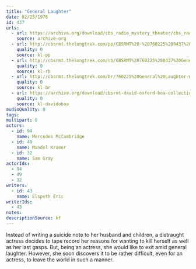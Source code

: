 ```yaml
---
title: "General Laughter"
date: 02/25/1976
id: 437
urls: 
  - url: https://archive.org/download/cbs_radio_mystery_theater/cbs_radio_mystery_theater-0401-0450.zip/cbs_radio_mystery_theater-0401-0450%2Fcbsrmt_0437_general_laughter.mp3
    source: archive-org
  - url: http://cbsrmt.thelongtrek.com/pp/CBSRMT%20-%20760225%200437%20General%20Laughter_pp.mp3
    quality: 0
    source: kl-pp
  - url: http://cbsrmt.thelongtrek.com/rb/CBSRMT%20760225%200437%20General%20Laughter_wuwm%20recorded%207_16_76.mp3
    quality: 0
    source: kl-rb
  - url: http://cbsrmt.thelongtrek.com/br/760225%20General%20Laughter-WOR.mp3
    quality: 0
    source: kl-br
  - url: https://archive.org/download/cbsrmt-david-oxford-boa-collection/CBSRMT-760225-0437-repeated-760716-General-Laughter-(128-44)_WUWM-FM-{BoA}.mp3
    quality: 0
    source: kl-davidoboa
audioQuality: 0
tags: 
multipart: 0
actors:  
  - id: 94
    name: Mercedes McCambridge  
  - id: 49
    name: Mandel Kramer  
  - id: 32
    name: Sam Gray
actorIds:  
  - 94  
  - 49  
  - 32
writers:  
  - id: 43
    name: Elspeth Eric
writerIds:  
  - 43
notes: 
descriptionSource: kf
---
```

Instead of writing a suicide note to her husband and children, a distraught actress decides to tape record her reasons for wanting to kill herself as well as her last gasps. But, being an actress, she would like to exit amid general laughter. However, she soon discovers it to be rather difficult, even for an actress, to leave the world in such a manner.